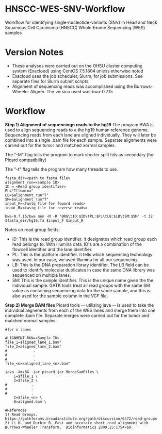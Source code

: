 # HNSCC-WES-SNV-Workflow
Workflow for identifying single-nucleotide-variants (SNV) in Head and Neck Squamous Cell Carcinoma (HNSCC) Whole Exome Sequencing (WES) samples

# Version Notes
- These analyses were carried out on the OHSU cluster computing system (Exacloud) using CentOS 7.5.1804 unless otherwise noted
- Exacloud uses the job scheduler, Slurm, for job submissions.  See separate files for Slurm submit scripts. 
- Alignment of sequencing reads was accomplished using the Burrows-Wheeler Aligner.  The version used was bwa-0.7.15

# Workflow
**Step 1) Alignment of sequencingn reads to the hg19** 
The program BWA is used to align sequencing reads to a the hg19 human reference genome.  Sequencing reads from each lane are aligned individually.  They will later be combined into a single .bam file for each sample.  Separate alignments were carried out for the tumor and matched normal samples.  

The "-M" flag tells the program to mark shorter split hits as secondary (for Picard compatibility)

The "-t" flag tells the program how many threads to use.

```
fasta_dir=<path to fasta file>
alignment_run=<sample ID>
ID = <Read group identifier>
PL="Illumina"
LB=$alignment_run"T"
SM=$alignment_run"T"
input_F=<fastq file for foward reads>
input_R=<fastq file for reverse reads>

bwa-0.7.15/bwa mem -M -R "@RG\tID:$ID\tPL:$PL\tLB:$LB\tSM:$SM" -t 32 $fasta_dir/hg19.fa $input_F $input_R
```
Notes on read group fields:
- ID: This is the read group identifier.  It designates which read group each read belongs to.  With Illumina data, ID's are a combination of the flowcell identifier and the lane identifier.  
- PL: This is the platform identifier.  It tells which sequencing technology was used.  In our case, we used Illumina for all our sequencing.
- LB: This is the DNA preparation library identifier.  The LB field can be used to identify molecular duplicates in case the same DNA library was sequenced on multiple lanes.
- SM: This is the sample identifier.  This is the unique name given the the individual sample.  GATK tools treat all read groups with the same SM value as containing sequencing data for the same sample, and this is also used for the sample column in the VCF file.

**Step 2) Merge BAM files**
Picard tools -- utilizing java -- is used to take the individual alignemnts from each of the WES lanes and merge them into one complete .bam file.  Separate merges were carried out for the tumor and matched normal samples.

```
#for n lanes

ALIGNMENT_RUN=<Sample ID>
file_1=aligned_lane_1.bam"
file_2=aligned_lane_2.bam"
#            .
#            .
#            .
file_<n>=aligned_lane_<n>.bam"

java -Xmx8G -jar picard.jar MergeSamFiles \
    I=$file_1 \
    I=$file_2 \
#           .
#           .
#           .
    I=$file_<n> \
    O=aligned.bam \

#Refernces
1) Read Groups.  https://gatkforums.broadinstitute.org/gatk/discussion/6472/read-groups
2) Li H. and Durbin R. Fast and accurate short read alignment with Burrows-Wheeler Transform.  Bioinformatics 2009;25:1754-60.
